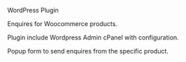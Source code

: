 WordPress Plugin

Enquires for Woocommerce products.

Plugin include Wordpress Admin cPanel with configuration.

Popup form to send enquires from the specific product.
